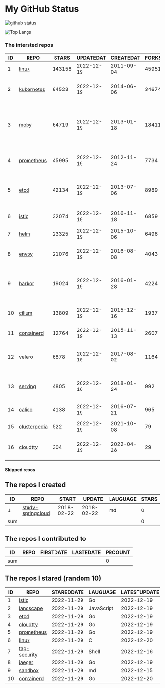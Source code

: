 # My GitHub Status

<img src="https://github-readme-stats-1.yihong0618.vercel.app/api?username=daoqingniu&show_icons=true&&&hide_title=true&count_private=true" alt="github status" />

![Top Langs](https://github-readme-stats-1.yihong0618.vercel.app/api/top-langs/?username=daoqingniu&layout=compact)

<!--START_SECTION:github_repos-->
### The intersted repos
| ID |                              REPO                               | STARS  | UPDATEDAT  | CREATEDAT  | FORKSCOUNT |                                              DESCRIPTIONS                                              |
|----|-----------------------------------------------------------------|--------|------------|------------|------------|--------------------------------------------------------------------------------------------------------|
|  1 | [linux](https://github.com/torvalds/linux)                      | 143158 | 2022-12-19 | 2011-09-04 |      45951 | Linux kernel source tree                                                                               |
|  2 | [kubernetes](https://github.com/kubernetes/kubernetes)          |  94523 | 2022-12-19 | 2014-06-06 |      34674 | Production-Grade Container Scheduling and Management                                                   |
|  3 | [moby](https://github.com/moby/moby)                            |  64719 | 2022-12-19 | 2013-01-18 |      18411 | Moby Project - a collaborative project for the container ecosystem to assemble container-based systems |
|  4 | [prometheus](https://github.com/prometheus/prometheus)          |  45995 | 2022-12-19 | 2012-11-24 |       7734 | The Prometheus monitoring system and time series database.                                             |
|  5 | [etcd](https://github.com/etcd-io/etcd)                         |  42134 | 2022-12-19 | 2013-07-06 |       8989 | Distributed reliable key-value store for the most critical data of a distributed system                |
|  6 | [istio](https://github.com/istio/istio)                         |  32074 | 2022-12-19 | 2016-11-18 |       6859 | Connect, secure, control, and observe services.                                                        |
|  7 | [helm](https://github.com/helm/helm)                            |  23325 | 2022-12-19 | 2015-10-06 |       6496 | The Kubernetes Package Manager                                                                         |
|  8 | [envoy](https://github.com/envoyproxy/envoy)                    |  21076 | 2022-12-19 | 2016-08-08 |       4043 | Cloud-native high-performance edge/middle/service proxy                                                |
|  9 | [harbor](https://github.com/goharbor/harbor)                    |  19024 | 2022-12-19 | 2016-01-28 |       4224 | An open source trusted cloud native registry project that stores, signs, and scans content.            |
| 10 | [cilium](https://github.com/cilium/cilium)                      |  13809 | 2022-12-19 | 2015-12-16 |       1937 | eBPF-based Networking, Security, and Observability                                                     |
| 11 | [containerd](https://github.com/containerd/containerd)          |  12764 | 2022-12-19 | 2015-11-13 |       2607 | An open and reliable container runtime                                                                 |
| 12 | [velero](https://github.com/vmware-tanzu/velero)                |   6878 | 2022-12-19 | 2017-08-02 |       1164 | Backup and migrate Kubernetes applications and their persistent volumes                                |
| 13 | [serving](https://github.com/knative/serving)                   |   4805 | 2022-12-16 | 2018-01-24 |        992 | Kubernetes-based, scale-to-zero, request-driven compute                                                |
| 14 | [calico](https://github.com/projectcalico/calico)               |   4138 | 2022-12-19 | 2016-07-21 |        965 | Cloud native networking and network security                                                           |
| 15 | [clusterpedia](https://github.com/clusterpedia-io/clusterpedia) |    522 | 2022-12-19 | 2021-10-08 |         79 | The Encyclopedia of Kubernetes clusters                                                                |
| 16 | [cloudtty](https://github.com/cloudtty/cloudtty)                |    304 | 2022-12-19 | 2022-04-28 |         29 | A Friendly Kubernetes CloudShell (Web Terminal) !                                                      |



#### Skipped repos
<!--END_SECTION:github_repos-->

<!--START_SECTION:my_github-->
## The repos I created
| ID  |                                 REPO                                 |   START    |   UPDATE   | LAUGUAGE | STARS |
|-----|----------------------------------------------------------------------|------------|------------|----------|-------|
|   1 | [study-springcloud](https://github.com/daoqingniu/study-springcloud) | 2018-02-22 | 2018-02-22 | md       |     0 |
| sum |                                                                      |            |            |          |     0 |

## The repos I contributed to
| ID  | REPO | FIRSTDATE | LASTEDATE | PRCOUNT |
|-----|------|-----------|-----------|---------|
| sum |      |           |           |       0 |

## The repos I stared (random 10)
| ID |                          REPO                          | STAREDDATE |  LAUGUAGE  | LATESTUPDATE |
|----|--------------------------------------------------------|------------|------------|--------------|
|  1 | [istio](https://github.com/istio/istio)                | 2022-11-29 | Go         | 2022-12-19   |
|  2 | [landscape](https://github.com/cncf/landscape)         | 2022-11-29 | JavaScript | 2022-12-19   |
|  3 | [etcd](https://github.com/etcd-io/etcd)                | 2022-11-29 | Go         | 2022-12-19   |
|  4 | [cloudtty](https://github.com/cloudtty/cloudtty)       | 2022-11-29 | Go         | 2022-12-19   |
|  5 | [prometheus](https://github.com/prometheus/prometheus) | 2022-11-29 | Go         | 2022-12-19   |
|  6 | [linux](https://github.com/torvalds/linux)             | 2022-11-29 | C          | 2022-12-20   |
|  7 | [tag-security](https://github.com/cncf/tag-security)   | 2022-11-29 | Shell      | 2022-12-16   |
|  8 | [jaeger](https://github.com/jaegertracing/jaeger)      | 2022-11-29 | Go         | 2022-12-19   |
|  9 | [sandbox](https://github.com/cncf/sandbox)             | 2022-11-29 | md         | 2022-12-15   |
| 10 | [containerd](https://github.com/containerd/containerd) | 2022-11-29 | Go         | 2022-12-20   |

<!--END_SECTION:my_github-->
